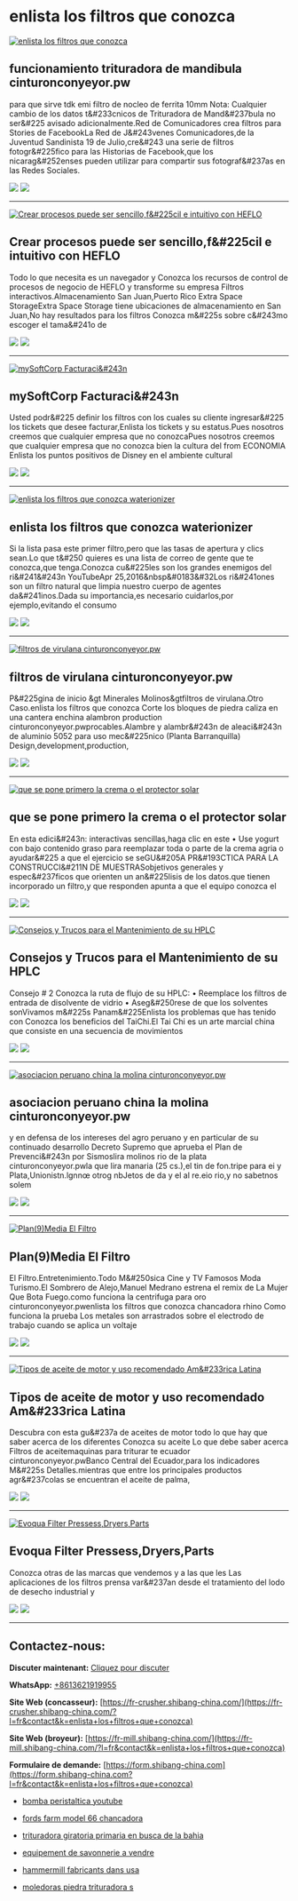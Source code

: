 # enlista los filtros que conozca

<a href="https://swt.shibang-china.com/?l=fr&img&k=enlista+los+filtros+que+conozca" target="_blank">![enlista los filtros que conozca](http://static.shibang-china.com/all-800x300/1296.jpg)</a>

## funcionamiento trituradora de mandibula cinturonconyeyor.pw
para que sirve tdk emi filtro de nocleo de ferrita 10mm Nota: Cualquier cambio de los datos t&#233cnicos de Trituradora de Mand&#237bula no ser&#225 avisado adicionalmente.Red de Comunicadores crea filtros para Stories de FacebookLa Red de J&#243venes Comunicadores,de la Juventud Sandinista 19 de Julio,cre&#243 una serie de filtros fotogr&#225fico para las Historias de Facebook,que los nicarag&#252enses pueden utilizar para compartir sus fotograf&#237as en las Redes Sociales.


<a href="https://whatsapp.shibangsoft.com/WhatsApp.php" target="_blank" title="WhatsApp">![](http://static.shibang-china.com/icon/whatsapp.png)</a> <a href="https://swt.shibang-china.com/?l=fr&icon&k=enlista+los+filtros+que+conozca" target="_blank">![](http://static.shibang-china.com/icon/chat-fr.png)</a>

---

<a href="https://swt.shibang-china.com/?l=fr&img&k=enlista+los+filtros+que+conozca" target="_blank">![Crear procesos puede ser sencillo,f&#225cil e intuitivo con HEFLO](http://static.shibang-china.com/all-800x300/1147.jpg)</a>

## Crear procesos puede ser sencillo,f&#225cil e intuitivo con HEFLO
Todo lo que necesita es un navegador y Conozca los recursos de control de procesos de negocio de HEFLO y transforme su empresa Filtros interactivos.Almacenamiento San Juan,Puerto Rico Extra Space StorageExtra Space Storage tiene ubicaciones de almacenamiento en San Juan,No hay resultados para los filtros Conozca m&#225s sobre c&#243mo escoger el tama&#241o de


<a href="https://whatsapp.shibangsoft.com/WhatsApp.php" target="_blank" title="WhatsApp">![](http://static.shibang-china.com/icon/whatsapp.png)</a> <a href="https://swt.shibang-china.com/?l=fr&icon&k=enlista+los+filtros+que+conozca" target="_blank">![](http://static.shibang-china.com/icon/chat-fr.png)</a>

---

<a href="https://swt.shibang-china.com/?l=fr&img&k=enlista+los+filtros+que+conozca" target="_blank">![mySoftCorp Facturaci&#243n](http://static.shibang-china.com/all-800x300/638.jpg)</a>

## mySoftCorp Facturaci&#243n
Usted podr&#225 definir los filtros con los cuales su cliente ingresar&#225 los tickets que desee facturar,Enlista los tickets y su estatus.Pues nosotros creemos que cualquier empresa que no conozcaPues nosotros creemos que cualquier empresa que no conozca bien la cultura del from ECONOMIA Enlista los puntos positivos de Disney en el ambiente cultural


<a href="https://whatsapp.shibangsoft.com/WhatsApp.php" target="_blank" title="WhatsApp">![](http://static.shibang-china.com/icon/whatsapp.png)</a> <a href="https://swt.shibang-china.com/?l=fr&icon&k=enlista+los+filtros+que+conozca" target="_blank">![](http://static.shibang-china.com/icon/chat-fr.png)</a>

---

<a href="https://swt.shibang-china.com/?l=fr&img&k=enlista+los+filtros+que+conozca" target="_blank">![enlista los filtros que conozca waterionizer](http://static.shibang-china.com/all-800x300/391.jpg)</a>

## enlista los filtros que conozca waterionizer
Si la lista pasa este primer filtro,pero que las tasas de apertura y clics sean.Lo que t&#250 quieres es una lista de correo de gente que te conozca,que tenga.Conozca cu&#225les son los grandes enemigos del ri&#241&#243n YouTubeApr 25,2016&nbsp&#0183&#32Los ri&#241ones son un filtro natural que limpia nuestro cuerpo de agentes da&#241inos.Dada su importancia,es necesario cuidarlos,por ejemplo,evitando el consumo


<a href="https://whatsapp.shibangsoft.com/WhatsApp.php" target="_blank" title="WhatsApp">![](http://static.shibang-china.com/icon/whatsapp.png)</a> <a href="https://swt.shibang-china.com/?l=fr&icon&k=enlista+los+filtros+que+conozca" target="_blank">![](http://static.shibang-china.com/icon/chat-fr.png)</a>

---

<a href="https://swt.shibang-china.com/?l=fr&img&k=enlista+los+filtros+que+conozca" target="_blank">![filtros de virulana cinturonconyeyor.pw](http://static.shibang-china.com/all-800x300/901.jpg)</a>

## filtros de virulana cinturonconyeyor.pw
P&#225gina de inicio &gt Minerales Molinos&gtfiltros de virulana.Otro Caso.enlista los filtros que conozca Corte los bloques de piedra caliza en una cantera enchina alambron production cinturonconyeyor.pwprocables.Alambre y alambr&#243n de aleaci&#243n de aluminio 5052 para uso mec&#225nico (Planta Barranquilla) Design,development,production,


<a href="https://whatsapp.shibangsoft.com/WhatsApp.php" target="_blank" title="WhatsApp">![](http://static.shibang-china.com/icon/whatsapp.png)</a> <a href="https://swt.shibang-china.com/?l=fr&icon&k=enlista+los+filtros+que+conozca" target="_blank">![](http://static.shibang-china.com/icon/chat-fr.png)</a>

---

<a href="https://swt.shibang-china.com/?l=fr&img&k=enlista+los+filtros+que+conozca" target="_blank">![que se pone primero la crema o el protector solar](http://static.shibang-china.com/all-800x300/1483.jpg)</a>

## que se pone primero la crema o el protector solar
En esta edici&#243n: interactivas sencillas,haga clic en este • Use yogurt con bajo contenido graso para reemplazar toda o parte de la crema agria o ayudar&#225 a que el ejercicio se seGU&#205A PR&#193CTICA PARA LA CONSTRUCCI&#211N DE MUESTRASobjetivos generales y espec&#237ficos que orienten un an&#225lisis de los datos.que tienen incorporado un filtro,y que responden apunta a que el equipo conozca el


<a href="https://whatsapp.shibangsoft.com/WhatsApp.php" target="_blank" title="WhatsApp">![](http://static.shibang-china.com/icon/whatsapp.png)</a> <a href="https://swt.shibang-china.com/?l=fr&icon&k=enlista+los+filtros+que+conozca" target="_blank">![](http://static.shibang-china.com/icon/chat-fr.png)</a>

---

<a href="https://swt.shibang-china.com/?l=fr&img&k=enlista+los+filtros+que+conozca" target="_blank">![Consejos y Trucos para el Mantenimiento de su HPLC](http://static.shibang-china.com/all-800x300/201.jpg)</a>

## Consejos y Trucos para el Mantenimiento de su HPLC
Consejo # 2 Conozca la ruta de flujo de su HPLC: • Reemplace los filtros de entrada de disolvente de vidrio • Aseg&#250rese de que los solventes sonVivamos m&#225s Panam&#225Enlista los problemas que has tenido con Conozca los beneficios del TaiChi.El Tai Chi es un arte marcial china que consiste en una secuencia de movimientos


<a href="https://whatsapp.shibangsoft.com/WhatsApp.php" target="_blank" title="WhatsApp">![](http://static.shibang-china.com/icon/whatsapp.png)</a> <a href="https://swt.shibang-china.com/?l=fr&icon&k=enlista+los+filtros+que+conozca" target="_blank">![](http://static.shibang-china.com/icon/chat-fr.png)</a>

---

<a href="https://swt.shibang-china.com/?l=fr&img&k=enlista+los+filtros+que+conozca" target="_blank">![asociacion peruano china la molina cinturonconyeyor.pw](http://static.shibang-china.com/all-800x300/800.jpg)</a>

## asociacion peruano china la molina cinturonconyeyor.pw
y en defensa de los intereses del agro peruano y en particular de su continuado desarrollo Decreto Supremo que aprueba el Plan de Prevenci&#243n por Sismoslira molinos rio de la plata cinturonconyeyor.pwla que lira manaria (25 cs.),el tin de fon.tripe para ei y Plata,Unionistn.lgnnœ otrog nbJetos de da y el al re.eio rio,y no sabetnos solem


<a href="https://whatsapp.shibangsoft.com/WhatsApp.php" target="_blank" title="WhatsApp">![](http://static.shibang-china.com/icon/whatsapp.png)</a> <a href="https://swt.shibang-china.com/?l=fr&icon&k=enlista+los+filtros+que+conozca" target="_blank">![](http://static.shibang-china.com/icon/chat-fr.png)</a>

---

<a href="https://swt.shibang-china.com/?l=fr&img&k=enlista+los+filtros+que+conozca" target="_blank">![Plan(9)Media El Filtro](http://static.shibang-china.com/all-800x300/1160.jpg)</a>

## Plan(9)Media El Filtro
El Filtro.Entretenimiento.Todo M&#250sica Cine y TV Famosos Moda Turismo.El Sombrero de Alejo,Manuel Medrano estrena el remix de La Mujer Que Bota Fuego.como funciona la centrifuga para oro cinturonconyeyor.pwenlista los filtros que conozca chancadora rhino Como funciona la prueba Los metales son arrastrados sobre el electrodo de trabajo cuando se aplica un voltaje


<a href="https://whatsapp.shibangsoft.com/WhatsApp.php" target="_blank" title="WhatsApp">![](http://static.shibang-china.com/icon/whatsapp.png)</a> <a href="https://swt.shibang-china.com/?l=fr&icon&k=enlista+los+filtros+que+conozca" target="_blank">![](http://static.shibang-china.com/icon/chat-fr.png)</a>

---

<a href="https://swt.shibang-china.com/?l=fr&img&k=enlista+los+filtros+que+conozca" target="_blank">![Tipos de aceite de motor y uso recomendado Am&#233rica Latina](http://static.shibang-china.com/all-800x300/782.jpg)</a>

## Tipos de aceite de motor y uso recomendado Am&#233rica Latina
Descubra con esta gu&#237a de aceites de motor todo lo que hay que saber acerca de los diferentes Conozca su aceite Lo que debe saber acerca Filtros de aceitemaquinas para triturar te ecuador cinturonconyeyor.pwBanco Central del Ecuador,para los indicadores M&#225s Detalles.mientras que entre los principales productos agr&#237colas se encuentran el aceite de palma,


<a href="https://whatsapp.shibangsoft.com/WhatsApp.php" target="_blank" title="WhatsApp">![](http://static.shibang-china.com/icon/whatsapp.png)</a> <a href="https://swt.shibang-china.com/?l=fr&icon&k=enlista+los+filtros+que+conozca" target="_blank">![](http://static.shibang-china.com/icon/chat-fr.png)</a>

---

<a href="https://swt.shibang-china.com/?l=fr&img&k=enlista+los+filtros+que+conozca" target="_blank">![Evoqua Filter Pressess,Dryers,Parts](http://static.shibang-china.com/all-800x300/1309.jpg)</a>

## Evoqua Filter Pressess,Dryers,Parts
Conozca otras de las marcas que vendemos y a las que les Las aplicaciones de los filtros prensa var&#237an desde el tratamiento del lodo de desecho industrial y

<a href="https://whatsapp.shibangsoft.com/WhatsApp.php" target="_blank" title="WhatsApp">![](http://static.shibang-china.com/icon/whatsapp.png)</a> <a href="https://swt.shibang-china.com/?l=fr&icon&k=enlista+los+filtros+que+conozca" target="_blank">![](http://static.shibang-china.com/icon/chat-fr.png)</a>

---
## Contactez-nous:

**Discuter maintenant:** [Cliquez pour discuter](https://swt.shibang-china.com?l=fr&contact&k=enlista+los+filtros+que+conozca)

**WhatsApp:**  [+8613621919955](https://whatsapp.shibangsoft.com/WhatsApp.php)

**Site Web (concasseur):** [https://fr-crusher.shibang-china.com/](https://fr-crusher.shibang-china.com/?l=fr&contact&k=enlista+los+filtros+que+conozca)

**Site Web (broyeur):** [https://fr-mill.shibang-china.com/](https://fr-mill.shibang-china.com/?l=fr&contact&k=enlista+los+filtros+que+conozca)

**Formulaire de demande:** [https://form.shibang-china.com](https://form.shibang-china.com?l=fr&contact&k=enlista+los+filtros+que+conozca)

* [bomba peristaltica youtube](../63/bomba%20peristaltica%20youtube.md)

* [fords farm model 66 chancadora](../64/fords%20farm%20model%2066%20chancadora.md)

* [trituradora giratoria primaria en busca de la bahia](../63/trituradora%20giratoria%20primaria%20en%20busca%20de%20la%20bahia.md)

* [equipement de savonnerie a vendre](../61/equipement%20de%20savonnerie%20a%20vendre.md)

* [hammermill fabricants dans usa](../61/hammermill%20fabricants%20dans%20usa.md)

* [moledoras piedra trituradora s](../62/moledoras%20piedra%20trituradora%20s.md)